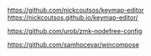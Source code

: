 https://github.com/nickcoutsos/keymap-editor
https://nickcoutsos.github.io/keymap-editor/

https://github.com/urob/zmk-nodefree-config

https://github.com/samhocevar/wincompose
